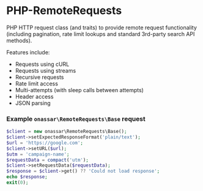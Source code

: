 # PHP-RemoteRequests
PHP HTTP request class (and traits) to provide remote request functionality
(including pagination, rate limit lookups and standard 3rd-party search API methods).

Features include:
- Requests using cURL
- Requests using streams
- Recursive requests
- Rate limit access
- Multi-attempts (with sleep calls between attempts)
- Header access
- JSON parsing

### Example `onassar\RemoteRequests\Base` request

``` php
$client = new onassar\RemoteRequests\Base();
$client->setExpectedResponseFormat('plain/text');
$url = 'https://google.com';
$client->setURL($url);
$utm = 'campaign-name';
$requestData = compact('utm');
$client->setRequestData($requestData);
$response = $client->get() ?? 'Could not load response';
echo $response;
exit(0);
```
